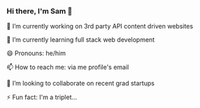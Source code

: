 ### Hi there, I'm Sam 👋

🔭 I’m currently working on 3rd party API content driven websites

🌱 I’m currently learning full stack web development

😄 Pronouns: he/him

📫 How to reach me: via me profile's email

👯 I’m looking to collaborate on recent grad startups

⚡ Fun fact: I'm a triplet...

<!-- Example
Hey there, I'm Benjie 👋
I'm a community-funded open source developer working on GraphQL-, PostgreSQL- and Node.js-related projects. Sponsorship from awesome individuals, startups and companies like you helps me spend more time on OSS.

🙏 Sponsor me ─ I need your support
📞 Book a call ─ I can help
🐤 Twitter: @benjie ─ code, OSS sustainability, and more
💬 Chat on Graphile Discord or GraphQL Slack ─ I'm friendly
💙 Personal goal ─ spend more time working on OSS
💭 Working groups:
GraphQL Spec WG ─ tagged type, input unions, notes
GraphQL-over-HTTP WG ─ general edits/review, notes
😄 Pronouns ─ he/him
-->

<!--
**samhrncir/samhrncir** is a ✨ _special_ ✨ repository because its `README.md` (this file) appears on your GitHub profile.

Here are some ideas to get you started:

- 🔭 I’m currently working on ...
- 🌱 I’m currently learning ...
- 👯 I’m looking to collaborate on ...
- 🤔 I’m looking for help with ...
- 💬 Ask me about ...
- 📫 How to reach me: ...
- 😄 Pronouns: ...
- ⚡ Fun fact: ...
-->
